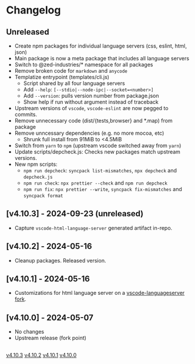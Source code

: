 # Changelog

## Unreleased

- Create npm packages for individual language servers (css, eslint, html, json)
- Main package is now a meta package that includes all language servers
- Switch to @zed-industries/\* namespace for all packages
- Remove broken code for `markdown` and `anycode`
- Templatize entrypoint (templates/cli.js)
  - Script shared by all four language servers
  - Add `--help`: `[--stdio|--node-ipc|--socket=<number>]`
  - Add `--version`: pulls version number from package.json
  - Show help if run without argument instead of traceback
- Upstream versions of `vscode`, `vscode-eslint` are now pegged to commits.
- Remove unnecessary code (dist/{tests,browser} and \*.map) from package
- Remove unncessary dependencies (e.g. no more mocoa, etc)
  - Shrunk full install from 91MiB to <4.5MiB
- Switch from `yarn` to `npm` (upstream vscode switched away from `yarn`)
- Update scripts/depcheck.js: Checks new packages match upstream versions.
- New npm scripts:
  - `npm run depcheck`: `syncpack list-mismatches`, `npx depcheck` and `depcheck.js`
  - `npm run check`: `npx prettier --check` and `npm run depcheck`
  - `npm run fix`: `npx prettier --write`, `syncpack fix-mismatches` and `syncpack format`

## [v4.10.3] - 2024-09-23 (unreleased)

- Capture `vscode-html-language-server` generated artifact in-repo.

## [v4.10.2] - 2024-05-16

- Cleanup packages. Released version.

## [v4.10.1] - 2024-05-16

- Customizations for html language server on a [vscode-languageserver fork](https://github.com/zed-industries/vscode-languageserver).

## [v4.10.0] - 2024-05-07

- No changes
- Upstream release (fork point)

##

[v4.10.3](https://github.com/zed-industries/vscode-langservers-extracted/compare/v4.10.2...v4.10.3)
[v4.10.2](https://github.com/zed-industries/vscode-langservers-extracted/compare/v4.10.1...v4.10.2)
[v4.10.1](https://github.com/zed-industries/vscode-langservers-extracted/compare/v4.10.0...v4.10.1)
[v4.10.0](https://github.com/zed-industries/vscode-langservers-extracted/commit/0a7a86dd080ec1adfb61732c17ba59492719c001)
